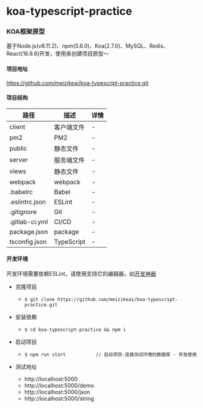 # koa-typescript-practice

### KOA框架原型

基于Node.js(v8.11.2)、npm(5.6.0)、Koa(2.7.0)、MySQL、Redis、React(16.8.6)开发，使用来创建项目原型〜

#### 项目地址
https://github.com/meizikeai/koa-typescript-practice.git

#### 项目结构

| 路径           | 描述       | 详情 |
| -------------- | ---------- | ---- |
| client         | 客户端文件 | -    |
| pm2            | PM2        | -    |
| public         | 静态文件   | -    |
| server         | 服务端文件 | -    |
| views          | 静态文件   | -    |
| webpack        | webpack    | -    |
| .babelrc       | Babel      | -    |
| .eslintrc.json | ESLint     | -    |
| .gitignore     | Git        | -    |
| .gitlab-ci.yml | CI/CD      | -    |
| package.json   | package    | -    |
| tsconfig.json  | TypeScript | -    |


#### 开发环境

开发环境需要依赖ESLint，请使用支持它的编辑器，如[开发神器](https://code.visualstudio.com/)

- 克隆项目
  - `$ git clone https://github.com/meizikeai/koa-typescript-practice.git`

- 安装依赖
  - `$ cd koa-typescript-practice && npm i`

- 启动项目
  - `$ npm run start           // 启动项目-连接测试环境的数据库 - 开发使用`

- 测试地址
  - http://localhost:5000
  - http://localhost:5000/demo
  - http://localhost:5000/json
  - http://localhost:5000/string


